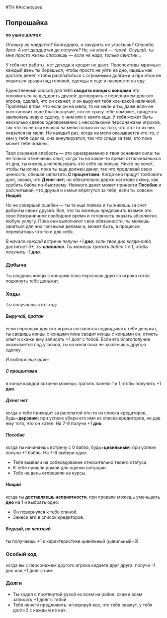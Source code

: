 #TH #Archetypes 

## Попрошайка
***по уши в долгах***

*Огоньку не найдется? Благодарю, а закурить не угостишь? Спасибо, брат. А нет двадцатки до получки? Не, не моей — твоей. Слушай, ты мне просто жизнь спасаешь — если чё надо, только свистни…*

У тебя нет работы, нет дохода и кредит не дают. Перспективы мрачные: каждый день ты борешься, чтобы просто не уйти на дно, ищешь как достать денег, чтобы расплатиться с огромными долгами и при этом не лишиться крыши над головой, одежды и еще и наскрести на еду.

Единственный способ для тебя **сводить концы с концами** это положиться на щедрость друзей: договорись с персонажем другого игрока, сделай, что он скажет, и он выручит тебя кое-какой наличкой. Проблема в том, что если он на мели, то на мели и ты; даже если он восстановит свое благополучие, это не сразу тебе поможет, придется заключать новую сделку, с ним или с кемто еще. У тебя может быть несколько сделок одновременно с несколькими персонажами игроков, так что ты не окажешься на мели только из-за того, что кто-то из них оказался на мели. Но каждый раз, когда на мели оказывается кто-то, с кем у тебя сделка, она аннулируется, так что следи за тем, кто пока может тебе помочь.

Твоя основная слабость — это одновременно и твоя основная сила: ты не только отмечаешь опыт, когда ты на какое-то время отталкиваешься от дна, ты можешь использовать это себе на пользу. Никто не хочет, чтобы ты исчез, пока ты еще должен денег, так что продлевай свою ценность, обещая заплатить **С процентами**. Когда они придут требовать долг, скажи, что **Денег нет**; но обязательно держи наготове схему, как срубить бабла по-быстрому. Немного денег может принести **Пособие** и рассчитывай, что друзья и семья впрягутся за тебя, если ты совсем **Нищий**.

Но не совершай ошибки — ты та еще пиявка и ты живешь за счет доброты своих друзей. Все, что ты можешь предложить взамен это свое безграничное свободное время и готовность оказать абсолютно любую услугу. Пока они выполняют свои обязанности, ты можешь заняться для них грязными делами и, может быть, в процессе перехватишь что-то и для себя.

*В начале каждой встречи получи +1 **дно**; если твое дно когда-либо достигает 5+, ты **спалился**. Ты можешь тратить бабло 1 к 1, чтобы получить -1 **дно**.*
### Добыча
Ты сводишь концы с концами пока персонаж другого игрока готов подкинуть тебе деньжат.

### Ходы
*Ты получаешь этот ход:* 
##### Выручай, братан
если персонаж другого игрока согласится подкидывать тебе деньжат, ты сводишь концы с концами пока сводит концы с концами он; отметь опыт и скажи ему записать +1 долг с тобой. Если его благополучие оказывается под угрозой, ты на мели пока не заключишь другую сделку.

*И выбери еще один:* 

##### С процентами
в конце каждой встречи можешь тратить палево 1 к 1,чтобы получить +1 **дно**.

##### Денег нет
когда к тебе приходит за расплатой кто-то из списка кредиторов, будь+**дерзким**; при успехе убери его имя из списка кредиторов, не дав ему того, что он хотел. На 7-9 получи +1 **дно**.

##### Пособие
когда ты начинаешь встречу с 0 бабла, будь+**цивильным**; при успехе получи +1 бабло. На 7-9 выбери одно: 
- Тебя вызвали на собеседование относительно твоего статуса. 
- К тебе пришли домой для оценки ситуации. 
- Тебе на день отправили на курсы. 

##### Нищий
когда ты **доставляешь неприятности**, при провале можешь уменьшить **дно** на 1 и выбрать одно: 
- Он повернулся к тебе спиной. 
- Занеси его в список кредиторов. 

##### Бедный, но честный
ты получаешь +1 к характеристике цивильный (цивильный+3).

### Особый ход
когда вы с персонажем другого игрока кидаете друг друга, получи -1 дно или +1 долг с ним.

### Долги
- Ты ходил с протянутой рукой ко всем на раёне: скажи всем записать +1 долг с тобой. 
- Тебе нечего предложить: игнорируй все, что тебе скажут, у тебя долг=0 с каждым из них.
